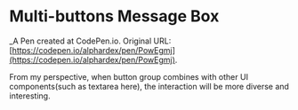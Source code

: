 # Multi-buttons Message Box
 _A Pen created at CodePen.io. Original URL: [https://codepen.io/alphardex/pen/PowEgmj](https://codepen.io/alphardex/pen/PowEgmj).

 From my perspective, when button group combines with other UI components(such as textarea here), the interaction will be more diverse and interesting.